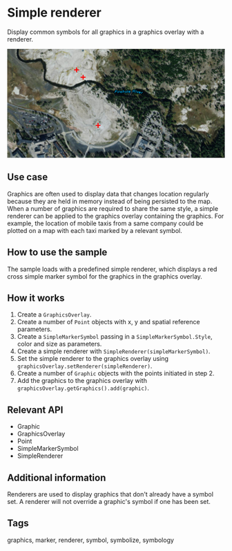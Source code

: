 # Simple renderer

Display common symbols for all graphics in a graphics overlay with a renderer.

![Image of simple renderer](SimpleRenderer.png)

## Use case

Graphics are often used to display data that changes location regularly because they are held in memory instead of being persisted to the map. When a number of graphics are required to share the same style, a simple renderer can be applied to the graphics overlay containing the graphics. For example, the location of mobile taxis from a same company could be plotted on a map with each taxi marked by a relevant symbol. 

## How to use the sample

The sample loads with a predefined simple renderer, which displays a red cross simple marker symbol for the graphics in the graphics overlay.

## How it works

1. Create a `GraphicsOverlay`.
2. Create a number of `Point` objects with x, y and spatial reference parameters.
3. Create a `SimpleMarkerSymbol` passing in a `SimpleMarkerSymbol.Style`, color and size as parameters.
4. Create a simple renderer with `SimpleRenderer(simpleMarkerSymbol)`.
5. Set the simple renderer to the graphics overlay using `graphicsOverlay.setRenderer(simpleRenderer)`.
6. Create a number of `Graphic` objects with the points initiated in step 2.
7. Add the graphics to the graphics overlay with `graphicsOverlay.getGraphics().add(graphic)`.

## Relevant API

* Graphic
* GraphicsOverlay
* Point
* SimpleMarkerSymbol
* SimpleRenderer

## Additional information

Renderers are used to display graphics that don't already have a symbol set. A renderer will not override a graphic's symbol if one has been set.

## Tags

graphics, marker, renderer, symbol, symbolize, symbology
